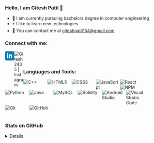### Hello, I am Gitesh Patil 👋 

- 🌱 I am currently pursuing bachelors degree in computer engineering
- ⚡ I like to learn new technologies
- 👯 You can contact me at [giteshpatil154@gmail.com][email]


### Connect with me:

[<img align="left" alt="Gitesh2435 | LinkedIn" width="30px" src="https://github.com/Gitesh2435/Gitesh2435/blob/main/icons/linkedin.png?raw=true" />][linkedin]
[<img align="left" alt="Gitesh2435 | Instagram" width="30px" src="https://github.com/Gitesh2435/Gitesh2435/tree/main/icons/instagram.png?raw=true" />][instagram]

<br/><br/>

### Languages and Tools:

<img align="left" alt="C++" width="80px" src="https://github.com/Gitesh2435/Gitesh2435/tree/main/icons/icons8-c++-144.png?raw=true" />
<img align="left" alt="HTML5" width="80px" src="https://github.com/Gitesh2435/Gitesh2435/tree/main/icons/icons8-html-5-144.png?raw=true" />
<img align="left" alt="CSS3" width="80px" src="https://github.com/Gitesh2435/Gitesh2435/tree/main/icons/icons8-css3-144.png?raw=true" />
<img align="left" alt="JavaScript" width="80px" src="https://github.com/Gitesh2435/Gitesh2435/tree/main/icons/icons8-javascript-144.png?raw=true" />
<img align="left" alt="React" width="80px" src="https://github.com/Gitesh2435/Gitesh2435/tree/main/icons/icons8-react-160.png?raw=true" />
<img align="left" alt="NPM" width="80px" src="https://github.com/Gitesh2435/Gitesh2435/tree/main/icons/icons8-npm-144.png?raw=true" />
<img align="left" alt="Python" width="80px" src="https://github.com/Gitesh2435/Gitesh2435/tree/main/icons/icons8-python-144.png?raw=true" />
<img align="left" alt="Java" width="80px" src="https://github.com/Gitesh2435/Gitesh2435/tree/main/icons/icons8-java-144.png?raw=true" />
<img align="left" alt="MySQL" width="80px" src="https://github.com/Gitesh2435/Gitesh2435/tree/main/icons/icons8-mysql-logo-144.png?raw=true" />
<img align="left" alt="Solidity" width="80px" src="https://github.com/Gitesh2435/Gitesh2435/tree/main/icons/file_type_light_solidity_icon_130436.png?raw=true" />
<img align="left" alt="Android Studio" width="80px" src="https://github.com/Gitesh2435/Gitesh2435/tree/main/icons/icons8-android-studio-240.png?raw=true" />
<img align="left" alt="Visual Studio Code" width="80px" src="https://github.com/Gitesh2435/Gitesh2435/tree/main/icons/icons8-visual-studio-code-2019-144.png?raw=true" />
<img align="left" alt="Git" width="80px" src="https://github.com/Gitesh2435/Gitesh2435/tree/main/icons/icons8-git-144.png?raw=true" />
<img align="left" alt="GitHub" width="80px" src="https://github.com/Gitesh2435/Gitesh2435/tree/main/icons/icons8-github-128.png?raw=true" />

<br/> <br/> <br/> <br/> <br/> <br/> <br/>

### Stats on GitHub
<details>
<br/>
<a href="https://github.com/Gitesh2435">
    <img align="center" alt="Gitesh2435's GitHub Stats" height="165px" src="https://github-readme-stats.vercel.app/api?username=Gitesh2435&show_icons=true&hide_border=true&theme=tokyonight" />
</a>
<a href="https://github.com/Gitesh2435">
    <img align="center" alt="Gitesh2435's GitHub Stats" height="165px" src="https://github-readme-stats.vercel.app/api/top-langs/?username=Gitesh2435&layout=compact&theme=tokyonight&hide_border=true" />
</a>
</details>

[instagram]: https://www.instagram.com/gitesh_patil_29/
[linkedin]: https://www.linkedin.com/in/gitesh-patil-81962b212/
[email]: mailto:giteshpatil154@gmail.com